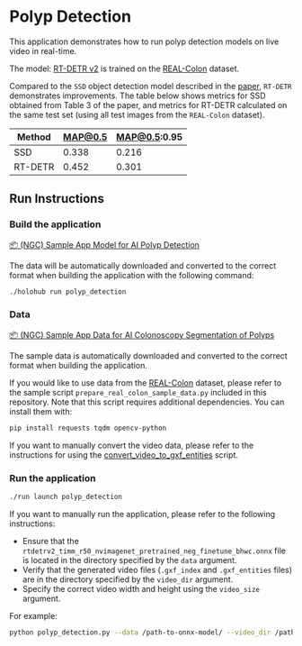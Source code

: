 # Polyp Detection

This application demonstrates how to run polyp detection models on live video in real-time.

The model: [RT-DETR v2](https://github.com/lyuwenyu/RT-DETR) is trained on the [REAL-Colon](https://www.nature.com/articles/s41597-024-03359-0) dataset.

Compared to the `SSD` object detection model described in the [paper](https://www.nature.com/articles/s41597-024-03359-0), `RT-DETR` demonstrates improvements. The table below shows metrics for SSD obtained from Table 3 of the paper, and metrics for RT-DETR calculated on the same test set (using all test images from the `REAL-Colon` dataset).

| Method  | MAP@0.5 | MAP@0.5:0.95 |
|---------|---------|--------------|
| SSD     | 0.338   | 0.216        |
| RT-DETR | 0.452   | 0.301        |


## Run Instructions

### Build the application

[📦️ (NGC) Sample App Model for AI Polyp Detection](https://registry.ngc.nvidia.com/orgs/nvstaging/teams/holoscan/models/polyp_detection_rt_detr_model)

The data will be automatically downloaded and converted to the correct format when building the application with the following command:

```Bash
./holohub run polyp_detection
```

### Data

[📦️ (NGC) Sample App Data for AI Colonoscopy Segmentation of Polyps](https://catalog.ngc.nvidia.com/orgs/nvidia/teams/clara-holoscan/resources/holoscan_colonoscopy_sample_data)

The sample data is automatically downloaded and converted to the correct format when building the application.

If you would like to use data from the [REAL-Colon](https://www.nature.com/articles/s41597-024-03359-0) dataset, please refer to the sample script `prepare_real_colon_sample_data.py` included in this repository. Note that this script requires additional dependencies. You can install them with:

```Bash
pip install requests tqdm opencv-python
```

If you want to manually convert the video data, please refer to the instructions for using the [convert_video_to_gxf_entities](https://github.com/nvidia-holoscan/holoscan-sdk/tree/main/scripts#convert_video_to_gxf_entitiespy) script.

### Run the application

```Bash
./run launch polyp_detection
```

If you want to manually run the application, please refer to the following instructions:

- Ensure that the `rtdetrv2_timm_r50_nvimagenet_pretrained_neg_finetune_bhwc.onnx` file is located in the directory specified by the `data` argument.
- Verify that the generated video files (`.gxf_index` and `.gxf_entities` files) are in the directory specified by the `video_dir` argument.
- Specify the correct video width and height using the `video_size` argument.

For example:
```Bash
python polyp_detection.py --data /path-to-onnx-model/ --video_dir /path-to-video/ --video_size "(width, height)"
```
